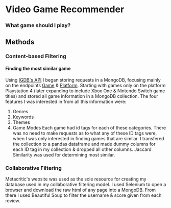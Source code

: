 # Video Game Recommender
### What game should I play?



## Methods

### Content-based Filtering
#### Finding the most similar game
  Using [IGDB's API](https://igdb.github.io/api/endpoints/) I began storing requests in a MongoDB, focusing mainly on the endpoints [Game](https://igdb.github.io/api/endpoints/game/) & [Platform](https://igdb.github.io/api/endpoints/platform/).  Starting with games only on the platform Playstation 4 (later expanding to include Xbox One & Nintendo Switch game titles) and stored all game information in a MongoDB collection.  The four features I was interested in from all this information were:
  1. Genres
  1. Keywords
  1. Themes
  1. Game Modes
Each game had id tags for each of these categories.  There was no need to make requests as to what any of these ID tags were, when I was only interested in finding games that are similar.  I transfered the collection to a pandas dataframe and made dummy columns for each ID tag in my collection & dropped all other columns.  Jaccard Similarity was used for determining most similar.  

### Collaborative Filtering
Metacritic's website was used as the sole resource for creating my database used in my collaborative filtering model.  I used Selenium to open a browser and download the raw html of any page into a MongoDB.  From there I used Beautiful Soup to filter the username & score given from each review.
